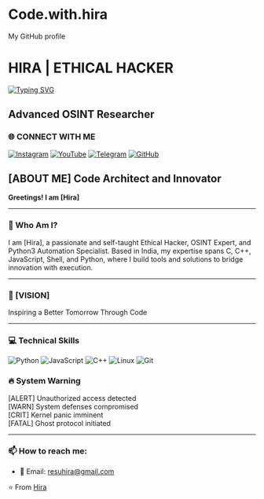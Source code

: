 # Code.with.hira
My GitHub profile 
# HIRA | ETHICAL HACKER


[![Typing SVG](https://readme-typing-svg.herokuapp.com?font=Bold&pause=1000&color=1C00F7&center=true&vCenter=true&random=true&width=435&lines=%F0%9F%91%A8%E2%80%8D%F0%9F%92%BB+CSE+%7C+AI+%26+Code+Explorer;%F0%9F%8E%AE+Gamer+by+night+%E2%80%A2+Developer+by+dream;%F0%9F%92%AD+Creative+mind+%7C+Emotional+heart;%F0%9F%A7%A0+From+%E2%80%9CI%E2%80%99m+noob%E2%80%9D+to+%E2%80%9CI+build+my+own+AI%E2%80%9D;%F0%9F%8C%90+CODE.WITH.HIRA%F0%9F%A7%91%F0%9F%8F%BB%E2%80%8D%F0%9F%92%BB)](https://git.io/typing-svg)


## Advanced OSINT Researcher


### 🌐 CONNECT WITH ME
[![Instagram](https://img.shields.io/badge/Instagram-%23E4405F.svg?style=for-the-badge&logo=Instagram&logoColor=white)](https://www.instagram.com/code.with.hira?igsh=MTF6eDlnNGIybW9xbw==)
[![YouTube](https://img.shields.io/badge/YouTube-%23FF0000.svg?style=for-the-badge&logo=YouTube&logoColor=white)](https://youtube.com/@resuhira_exe?si=rwL8YFmDgvjc6HnO)
[![Telegram](https://img.shields.io/badge/Telegram-2CA5E0?style=for-the-badge&logo=telegram&logoColor=white)](https://t.me/code_with_hira)
[![GitHub](https://img.shields.io/badge/GitHub-100000?style=for-the-badge&logo=github&logoColor=white)](https://github.com/resuhira-zone)


## [ABOUT ME] Code Architect and Innovator

**Greetings! I am [Hira]**

---

### 🧠 Who Am I?

I am [Hira], a passionate and self-taught Ethical Hacker, OSINT Expert, and Python3 Automation Specialist. Based in India, my expertise spans C, C++, JavaScript, Shell, and Python, where I build tools and solutions to bridge innovation with execution.

---

### 🎯 [VISION]
Inspiring a Better Tomorrow Through Code

---

### 💻 Technical Skills

![Python](https://img.shields.io/badge/Python-3776AB?style=for-the-badge&logo=python&logoColor=white)
![JavaScript](https://img.shields.io/badge/JavaScript-F7DF1E?style=for-the-badge&logo=javascript&logoColor=black)
![C++](https://img.shields.io/badge/C++-00599C?style=for-the-badge&logo=c%2B%2B&logoColor=white)
![Linux](https://img.shields.io/badge/Linux-FCC624?style=for-the-badge&logo=linux&logoColor=black)
![Git](https://img.shields.io/badge/Git-F05032?style=for-the-badge&logo=git&logoColor=white)


### 🔥 System Warning

[ALERT] Unauthorized access detected  
[WARN] System defenses compromised  
[CRIT] Kernel panic imminent  
[FATAL] Ghost protocol initiated

---

### 📫 How to reach me:
- 📧 Email: resuhira@gmail.com

⭐ From [Hira](https://github.com/resuhira-zone)
